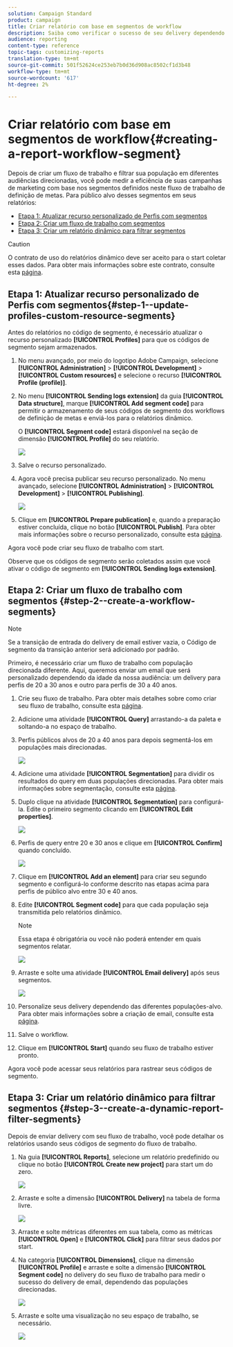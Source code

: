 ```yaml
---
solution: Campaign Standard
product: campaign
title: Criar relatório com base em segmentos de workflow
description: Saiba como verificar o sucesso de seu delivery dependendo dos segmentos de seus workflows em seus relatórios.
audience: reporting
content-type: reference
topic-tags: customizing-reports
translation-type: tm+mt
source-git-commit: 501f52624ce253eb7b0d36d908ac8502cf1d3b48
workflow-type: tm+mt
source-wordcount: '617'
ht-degree: 2%

---
```



# Criar relatório com base em segmentos de workflow{#creating-a-report-workflow-segment}

Depois de criar um fluxo de trabalho e filtrar sua população em diferentes audiências direcionadas, você pode medir a eficiência de suas campanhas de marketing com base nos segmentos definidos neste fluxo de trabalho de definição de metas.
Para público alvo desses segmentos em seus relatórios:

* [Etapa 1: Atualizar recurso personalizado de Perfis com segmentos](#step-1--update-profiles-custom-resource-segments)
* [Etapa 2: Criar um fluxo de trabalho com segmentos](#step-2--create-a-workflow-segments)
* [Etapa 3: Criar um relatório dinâmico para filtrar segmentos](#step-3--create-a-dynamic-report-filter-segments)

>[!CAUTION]
>O contrato de uso do relatórios dinâmico deve ser aceito para o start coletar esses dados.
>Para obter mais informações sobre este contrato, consulte esta [página](../../reporting/using/about-dynamic-reports.md#dynamic-reporting-usage-agreement).

## Etapa 1: Atualizar recurso personalizado de Perfis com segmentos{#step-1--update-profiles-custom-resource-segments}

Antes do relatórios no código de segmento, é necessário atualizar o recurso personalizado **[!UICONTROL Profiles]** para que os códigos de segmento sejam armazenados.

1. No menu avançado, por meio do logotipo Adobe Campaign, selecione **[!UICONTROL Administration]** > **[!UICONTROL Development]** > **[!UICONTROL Custom resources]** e selecione o recurso **[!UICONTROL Profile (profile)]**.
1. No menu **[!UICONTROL Sending logs extension]** da guia **[!UICONTROL Data structure]**, marque **[!UICONTROL Add segment code]** para permitir o armazenamento de seus códigos de segmento dos workflows de definição de metas e enviá-los para o relatórios dinâmico.

   O **[!UICONTROL Segment code]** estará disponível na seção de dimensão **[!UICONTROL Profile]** do seu relatório.

   ![](assets/report_segment_4.png)

1. Salve o recurso personalizado.

1. Agora você precisa publicar seu recurso personalizado.
No menu avançado, selecione **[!UICONTROL Administration]** > **[!UICONTROL Development]** > **[!UICONTROL Publishing]**.

   ![](assets/custom_profile_7.png)

1. Clique em **[!UICONTROL Prepare publication]** e, quando a preparação estiver concluída, clique no botão **[!UICONTROL Publish]**. Para obter mais informações sobre o recurso personalizado, consulte esta [página](../../developing/using/updating-the-database-structure.md).

Agora você pode criar seu fluxo de trabalho com start.

Observe que os códigos de segmento serão coletados assim que você ativar o código de segmento em **[!UICONTROL Sending logs extension]**.

## Etapa 2: Criar um fluxo de trabalho com segmentos {#step-2--create-a-workflow-segments}

>[!NOTE]
>Se a transição de entrada do delivery de email estiver vazia, o Código de segmento da transição anterior será adicionado por padrão.

Primeiro, é necessário criar um fluxo de trabalho com população direcionada diferente. Aqui, queremos enviar um email que será personalizado dependendo da idade da nossa audiência: um delivery para perfis de 20 a 30 anos e outro para perfis de 30 a 40 anos.

1. Crie seu fluxo de trabalho. Para obter mais detalhes sobre como criar seu fluxo de trabalho, consulte esta [página](../../automating/using/building-a-workflow.md).

1. Adicione uma atividade **[!UICONTROL Query]** arrastando-a da paleta e soltando-a no espaço de trabalho.

1. Perfis públicos alvos de 20 a 40 anos para depois segmentá-los em populações mais direcionadas.

   ![](assets/report_segment_1.png)

1. Adicione uma atividade **[!UICONTROL Segmentation]** para dividir os resultados do query em duas populações direcionadas. Para obter mais informações sobre segmentação, consulte esta [página](../../automating/using/segmentation.md).

1. Duplo clique na atividade **[!UICONTROL Segmentation]** para configurá-la. Edite o primeiro segmento clicando em **[!UICONTROL Edit properties]**.

   ![](assets/report_segment_7.png)

1. Perfis de query entre 20 e 30 anos e clique em **[!UICONTROL Confirm]** quando concluído.

   ![](assets/report_segment_8.png)

1. Clique em **[!UICONTROL Add an element]** para criar seu segundo segmento e configurá-lo conforme descrito nas etapas acima para perfis de público alvo entre 30 e 40 anos.

1. Edite **[!UICONTROL Segment code]** para que cada população seja transmitida pelo relatórios dinâmico.

   >[!NOTE]
   >Essa etapa é obrigatória ou você não poderá entender em quais segmentos relatar.

   ![](assets/report_segment_9.png)

1. Arraste e solte uma atividade **[!UICONTROL Email delivery]** após seus segmentos.

   ![](assets/report_segment_3.png)

1. Personalize seus delivery dependendo das diferentes populações-alvo. Para obter mais informações sobre a criação de email, consulte esta [página](../../designing/using/designing-content-in-adobe-campaign.md).

1. Salve o workflow.

1. Clique em **[!UICONTROL Start]** quando seu fluxo de trabalho estiver pronto.

Agora você pode acessar seus relatórios para rastrear seus códigos de segmento.

## Etapa 3: Criar um relatório dinâmico para filtrar segmentos {#step-3--create-a-dynamic-report-filter-segments}

Depois de enviar delivery com seu fluxo de trabalho, você pode detalhar os relatórios usando seus códigos de segmento do fluxo de trabalho.

1. Na guia **[!UICONTROL Reports]**, selecione um relatório predefinido ou clique no botão **[!UICONTROL Create new project]** para start um do zero.

   ![](assets/custom_profile_18.png)
1. Arraste e solte a dimensão **[!UICONTROL Delivery]** na tabela de forma livre.

   ![](assets/report_segment_5.png)

1. Arraste e solte métricas diferentes em sua tabela, como as métricas **[!UICONTROL Open]** e **[!UICONTROL Click]** para filtrar seus dados por start.
1. Na categoria **[!UICONTROL Dimensions]**, clique na dimensão **[!UICONTROL Profile]** e arraste e solte a dimensão **[!UICONTROL Segment code]** no delivery do seu fluxo de trabalho para medir o sucesso do delivery de email, dependendo das populações direcionadas.

   ![](assets/report_segment_6.png)

1. Arraste e solte uma visualização no seu espaço de trabalho, se necessário.

   ![](assets/report_segment_10.png)
